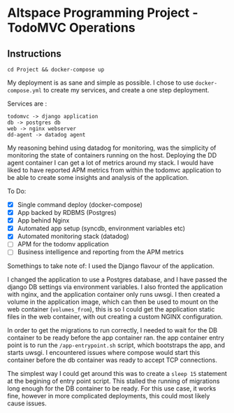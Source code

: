 # Altspace Programming Project - TodoMVC Operations

## Instructions

```
cd Project && docker-compose up
```
My deployment is as sane and simple as possible. I chose to use `docker-compose.yml` to create my services, and create a one step deployment.

Services are :
```
todomvc -> django application
db -> postgres db
web -> nginx webserver
dd-agent -> datadog agent 
```

My reasoning behind using datadog for monitoring, was the simplicity of monitoring the state of containers running on the host. Deploying the DD agent container I can get a lot of metrics around my stack. I would have liked to have reported APM metrics from within the todomvc application to be able to create some insights and analysis of the application.

To Do:
- [x] Single command deploy (docker-compose)
- [x] App backed by RDBMS (Postgres)
- [x] App behind Nginx 
- [x] Automated app setup (syncdb, environment variables etc)
- [x] Automated monitoring stack (datadog) 
- [ ] APM for the todomv application
- [ ] Business intelligence and reporting from the APM metrics

Somethings to take note of:
I used the Django flavour of the application.

I changed the application to use a Postgres database, and I have passed the django DB settings via environment variables. I also fronted the application with nginx, and the application container only runs uwsgi. I then created a volume in the application image, which can then be used to mount on the web container (`volumes_from`), this is so I could get the application static files in the web container, with out creating a custom NGINX configuration.

In order to get the migrations to run correctly, I needed to wait for the DB container to be ready before the app container ran. the app container entry point is to run the `/app-entrypoint.sh` script, which bootstraps the app, and starts uwsgi. I encountered issues where compose would start this container before the db container was ready to accept TCP connections. 

The simplest way I could get around this was to create a `sleep 15` statement at the begining of entry point script. This stalled the running of migrations long enough for the DB container to be ready. For this use case, it works fine, however in more complicated deployments, this could most likely cause issues.